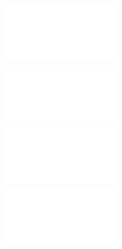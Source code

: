 ![@](steps/API%20Specification.a9328d35.md)

![@](steps/_.aa6c7344.md)

![@](steps/response.5433cf65.md)

![@](steps/_.8ec89815.md)